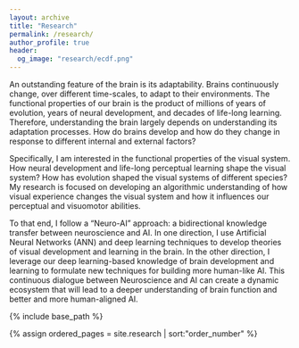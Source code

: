 ```yaml
---
layout: archive
title: "Research"
permalink: /research/
author_profile: true
header:
  og_image: "research/ecdf.png"
---
```


An outstanding feature of the brain is its adaptability. Brains continuously change, over different time-scales, to adapt to their environments. The functional properties of our brain is the product of millions of years of evolution, years of neural development, and decades of life-long learning. Therefore, understanding the brain largely depends on understanding its adaptation processes. How do brains develop and how do they change in response to different internal and external factors?

Specifically, I am interested in the functional properties of the visual system. How neural development and life-long perceptual learning shape the visual system? How has evolution shaped the visual systems of different species? My research is focused on developing an algorithmic understanding of how visual experience changes the visual system and how it influences our perceptual and visuomotor abilities. 

To that end, I follow a “Neuro-AI” approach: a bidirectional knowledge transfer between neuroscience and AI. In one direction, I use Artificial Neural Networks (ANN) and deep learning techniques to develop theories of visual development and learning in the brain. In the other direction, I leverage our deep learning-based knowledge of brain development and learning to formulate new techniques for building more human-like AI. This continuous dialogue between Neuroscience and AI can create a dynamic ecosystem that will lead to a deeper understanding of brain function and better and more human-aligned AI. 

<nbsp>

{% include base_path %}

{% assign ordered_pages = site.research | sort:"order_number" %}

